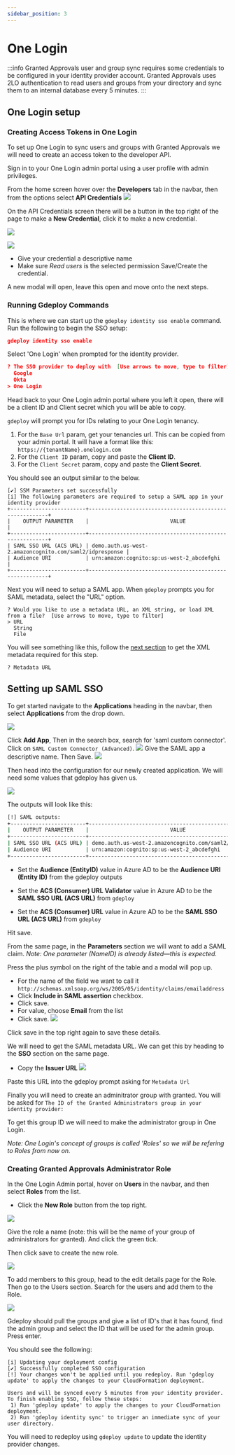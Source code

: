 ```yaml
---
sidebar_position: 3
---
```


# One Login

:::info
Granted Approvals user and group sync requires some credentials to be configured in your identity provider account. Granted Approvals uses 2LO authentication to read users and groups from your directory and sync them to an internal database every 5 minutes.
:::

## One Login setup

### Creating Access Tokens in One Login

To set up One Login to sync users and groups with Granted Approvals we will need to create an access token to the developer API.

Sign in to your One Login admin portal using a user profile with admin privileges.

From the home screen hover over the **Developers** tab in the navbar, then from the options select **API Credentials**
![](/img/sso/one-login/1.png)

On the API Credentials screen there will be a button in the top right of the page to make a **New Credential**, click it to make a new credential.

![](/img/sso/one-login/2.png)

![](/img/sso/one-login/3.png)
- Give your credential a descriptive name
- Make sure *Read users* is the selected permission
Save/Create the credential.

A new modal will open, leave this open and move onto the next steps.

### Running Gdeploy Commands

This is where we can start up the `gdeploy identity sso enable` command. Run the following to begin the SSO setup:

```json
gdeploy identity sso enable
```

Select 'One Login' when prompted for the identity provider.

```json
? The SSO provider to deploy with  [Use arrows to move, type to filter]
  Google
  Okta
> One Login
```

Head back to your One Login admin portal where you left it open, there will be a client ID and Client secret which you will be able to copy.

`gdeploy` will prompt you for IDs relating to your One Login tenancy.

1. For the `Base Url` param, get your tenancies url. This can be copied from your admin portal. It will have a format like this: `https://{tenantName}.onelogin.com`
2. For the `Client ID` param, copy and paste the **Client ID**.
3. For the `Client Secret` param, copy and paste the **Client Secret**.


You should see an output similar to the below.

```
[✔] SSM Parameters set successfully
[i] The following parameters are required to setup a SAML app in your identity provider
+------------------------+---------------------------------------------------------+
|    OUTPUT PARAMETER    |                          VALUE                          |
+------------------------+---------------------------------------------------------+
| SAML SSO URL (ACS URL) | demo.auth.us-west-2.amazoncognito.com/saml2/idpresponse |
| Audience URI           | urn:amazon:cognito:sp:us-west-2_abcdefghi               |
+------------------------+---------------------------------------------------------+
```

Next you will need to setup a SAML app. When `gdeploy` prompts you for SAML metadata, select the "URL" option.

```
? Would you like to use a metadata URL, an XML string, or load XML from a file?  [Use arrows to move, type to filter]
> URL
  String
  File
```

You will see something like this, follow the [next section](#setting-up-saml-sso) to get the XML metadata required for this step.

```
? Metadata URL
```

## Setting up SAML SSO

To get started navigate to the **Applications** heading in the navbar, then select **Applications** from the drop down.

![](/img/sso/one-login/4.png)

Click **Add App**, Then in the search box, search for 'saml custom connector'. Click on `SAML Custom Connector (Advanced)`.
![](/img/sso/one-login/5.png)
Give the SAML app a descriptive name. Then Save.
![](/img/sso/one-login/6.png)


Then head into the configuration for our newly created application. We will need some values that gdeploy has given us.
 
![](/img/sso/one-login/7.png)

The outputs will look like this:

```bash
[!] SAML outputs:
+------------------------+---------------------------------------------------------+
|    OUTPUT PARAMETER    |                          VALUE                          |
+------------------------+---------------------------------------------------------+
| SAML SSO URL (ACS URL) | demo.auth.us-west-2.amazoncognito.com/saml2/idpresponse |
| Audience URI           | urn:amazon:cognito:sp:us-west-2_abcdefghi               |
+------------------------+---------------------------------------------------------+
```

- Set the **Audience (EntityID)** value in Azure AD to be the  **Audience URI (Entity ID)** from the gdeploy outputs

- Set the **ACS (Consumer) URL Validator** value in Azure AD to be the **SAML SSO URL (ACS URL)** from `gdeploy`
- Set the **ACS (Consumer) URL** value in Azure AD to be the **SAML SSO URL (ACS URL)** from `gdeploy`

Hit save.

From the same page, in the **Parameters** section we will want to add a SAML claim. 
*Note: One parameter (NameID) is already listed—this is expected.*

Press the plus symbol on the right of the table and a modal will pop up.
- For the name of the field we want to call it `http://schemas.xmlsoap.org/ws/2005/05/identity/claims/emailaddress`
- Click **Include in SAML assertion** checkbox.
- Click save.
- For value, choose **Email** from the list
- Click save.
![](/img/sso/one-login/8.png)

Click save in the top right again to save these details.


We will need to get the SAML metadata URL. We can get this by heading to the **SSO** section on the same page.
- Copy the **Issuer URL**
![](/img/sso/one-login/9.png)

Paste this URL into the gdeploy prompt asking for `Metadata Url`

Finally you will need to create an adminitrator group with granted. You will be asked for `The ID of the Granted Administrators group in your identity provider:`

To get this group ID we will need to make the administrator group in One Login.

*Note: One Login's concept of groups is called 'Roles' so we will be refering to Roles from now on.*

### Creating Granted Approvals Administrator Role

In the One Login Admin portal, hover on **Users** in the navbar, and then select **Roles** from the list.
- Click the **New Role** button from the top right.

![](/img/sso/one-login/10.png)

Give the role a name (note: this will be the name of your group of administrators for granted). And click the green tick.

Then click save to create the new role.

![](/img/sso/one-login/11.png)

To add members to this group, head to the edit details page for the Role. Then go to the Users section.
Search for the users and add them to the Role.

![](/img/sso/one-login/12.png)

Gdeploy should pull the groups and give a list of ID's that it has found, find the admin group and select the ID that will be used for the admin group. Press enter.

You should see the following:

```
[i] Updating your deployment config
[✔] Successfully completed SSO configuration
[!] Your changes won't be applied until you redeploy. Run 'gdeploy update' to apply the changes to your CloudFormation deployment.

Users and will be synced every 5 minutes from your identity provider. To finish enabling SSO, follow these steps:
 1) Run 'gdeploy update' to apply the changes to your CloudFormation deployment.
 2) Run 'gdeploy identity sync' to trigger an immediate sync of your user directory.
```

You will need to redeploy using `gdeploy update` to update the identity provider changes.

